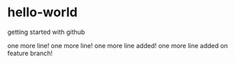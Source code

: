 # hello-world
getting started with github

one more line!
one more line!
one more line added!
one more line added on feature branch!
